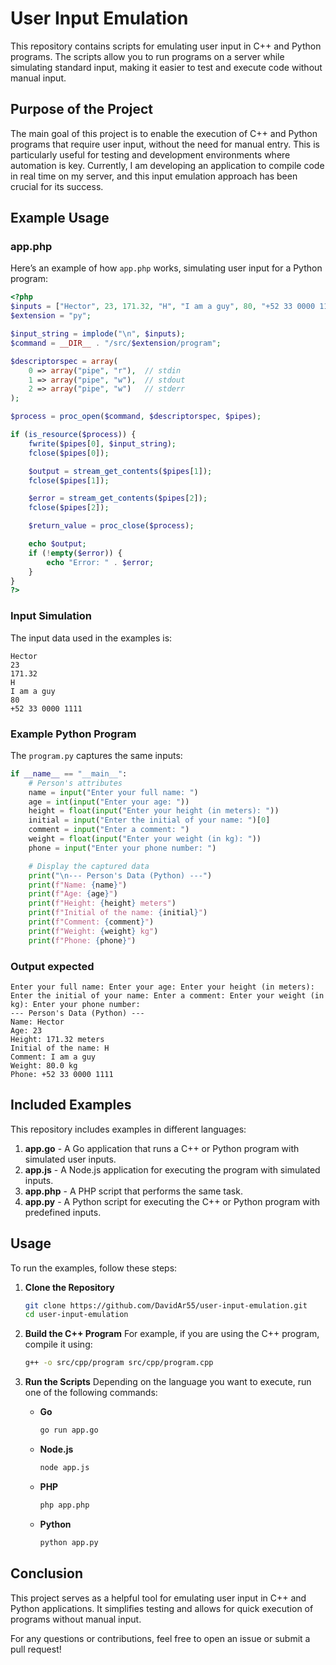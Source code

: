 # User Input Emulation

This repository contains scripts for emulating user input in C++ and Python programs. The scripts allow you to run programs on a server while simulating standard input, making it easier to test and execute code without manual input.

## Purpose of the Project

The main goal of this project is to enable the execution of C++ and Python programs that require user input, without the need for manual entry. This is particularly useful for testing and development environments where automation is key. Currently, I am developing an application to compile code in real time on my server, and this input emulation approach has been crucial for its success.

## Example Usage

### app.php

Here’s an example of how `app.php` works, simulating user input for a Python program:

```php
<?php
$inputs = ["Hector", 23, 171.32, "H", "I am a guy", 80, "+52 33 0000 1111"];
$extension = "py";

$input_string = implode("\n", $inputs);
$command = __DIR__ . "/src/$extension/program";

$descriptorspec = array(
    0 => array("pipe", "r"),  // stdin
    1 => array("pipe", "w"),  // stdout
    2 => array("pipe", "w")   // stderr
);

$process = proc_open($command, $descriptorspec, $pipes);

if (is_resource($process)) {
    fwrite($pipes[0], $input_string);
    fclose($pipes[0]);

    $output = stream_get_contents($pipes[1]);
    fclose($pipes[1]);

    $error = stream_get_contents($pipes[2]);
    fclose($pipes[2]);

    $return_value = proc_close($process);

    echo $output;
    if (!empty($error)) {
        echo "Error: " . $error;
    }
}
?>
```

### Input Simulation

The input data used in the examples is:

```plaintext
Hector
23
171.32
H
I am a guy
80
+52 33 0000 1111
```

### Example Python Program

The `program.py` captures the same inputs:

```python
if __name__ == "__main__":
    # Person's attributes
    name = input("Enter your full name: ")
    age = int(input("Enter your age: "))
    height = float(input("Enter your height (in meters): "))
    initial = input("Enter the initial of your name: ")[0]
    comment = input("Enter a comment: ")
    weight = float(input("Enter your weight (in kg): "))
    phone = input("Enter your phone number: ")

    # Display the captured data
    print("\n--- Person's Data (Python) ---")
    print(f"Name: {name}")
    print(f"Age: {age}")
    print(f"Height: {height} meters")
    print(f"Initial of the name: {initial}")
    print(f"Comment: {comment}")
    print(f"Weight: {weight} kg")
    print(f"Phone: {phone}")
```

### Output expected

```plaintext
Enter your full name: Enter your age: Enter your height (in meters): Enter the initial of your name: Enter a comment: Enter your weight (in kg): Enter your phone number: 
--- Person's Data (Python) ---
Name: Hector
Age: 23
Height: 171.32 meters
Initial of the name: H
Comment: I am a guy
Weight: 80.0 kg
Phone: +52 33 0000 1111
```

## Included Examples

This repository includes examples in different languages:

1. **app.go** - A Go application that runs a C++ or Python program with simulated user inputs.
2. **app.js** - A Node.js application for executing the program with simulated inputs.
3. **app.php** - A PHP script that performs the same task.
4. **app.py** - A Python script for executing the C++ or Python program with predefined inputs.

## Usage

To run the examples, follow these steps:

1. **Clone the Repository**
   ```bash
   git clone https://github.com/DavidAr55/user-input-emulation.git
   cd user-input-emulation
   ```

2. **Build the C++ Program**
   For example, if you are using the C++ program, compile it using:
   ```bash
   g++ -o src/cpp/program src/cpp/program.cpp
   ```

3. **Run the Scripts**
   Depending on the language you want to execute, run one of the following commands:

   - **Go**
     ```bash
     go run app.go
     ```

   - **Node.js**
     ```bash
     node app.js
     ```

   - **PHP**
     ```bash
     php app.php
     ```

   - **Python**
     ```bash
     python app.py
     ```

## Conclusion

This project serves as a helpful tool for emulating user input in C++ and Python applications. It simplifies testing and allows for quick execution of programs without manual input.

For any questions or contributions, feel free to open an issue or submit a pull request!